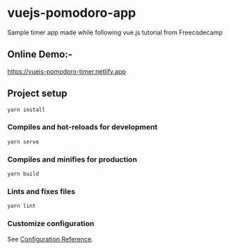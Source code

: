 # vuejs-pomodoro-app
Sample timer app made while following vue.js tutorial from Freecodecamp

## Online Demo:-
https://vuejs-pomodoro-timer.netlify.app

## Project setup
```
yarn install
```

### Compiles and hot-reloads for development
```
yarn serve
```

### Compiles and minifies for production
```
yarn build
```

### Lints and fixes files
```
yarn lint
```

### Customize configuration
See [Configuration Reference](https://cli.vuejs.org/config/).
